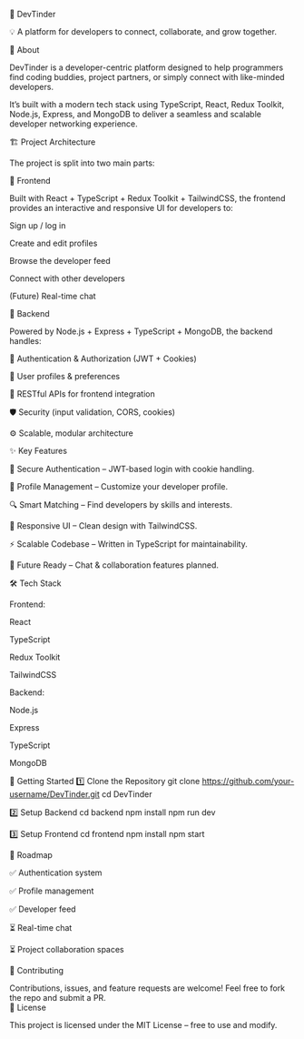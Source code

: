🚀 DevTinder

💡 A platform for developers to connect, collaborate, and grow together.

📌 About

DevTinder is a developer-centric platform designed to help programmers find coding buddies, project partners, or simply connect with like-minded developers.

It’s built with a modern tech stack using TypeScript, React, Redux Toolkit, Node.js, Express, and MongoDB to deliver a seamless and scalable developer networking experience.

🏗️ Project Architecture

The project is split into two main parts:

🔹 Frontend

Built with React + TypeScript + Redux Toolkit + TailwindCSS, the frontend provides an interactive and responsive UI for developers to:

Sign up / log in

Create and edit profiles

Browse the developer feed

Connect with other developers

(Future) Real-time chat

🔹 Backend

Powered by Node.js + Express + TypeScript + MongoDB, the backend handles:

🔐 Authentication & Authorization (JWT + Cookies)

👤 User profiles & preferences

📡 RESTful APIs for frontend integration

🛡️ Security (input validation, CORS, cookies)

⚙️ Scalable, modular architecture

✨ Key Features

🔐 Secure Authentication – JWT-based login with cookie handling.

👤 Profile Management – Customize your developer profile.

🔍 Smart Matching – Find developers by skills and interests.

🎨 Responsive UI – Clean design with TailwindCSS.

⚡ Scalable Codebase – Written in TypeScript for maintainability.

💬 Future Ready – Chat & collaboration features planned.

🛠️ Tech Stack

Frontend:

React

TypeScript

Redux Toolkit

TailwindCSS

Backend:

Node.js

Express

TypeScript

MongoDB

🚀 Getting Started
1️⃣ Clone the Repository
git clone https://github.com/your-username/DevTinder.git
cd DevTinder

2️⃣ Setup Backend
cd backend
npm install
npm run dev

3️⃣ Setup Frontend
cd frontend
npm install
npm start

📌 Roadmap

✅ Authentication system

✅ Profile management

✅ Developer feed

⏳ Real-time chat

⏳ Project collaboration spaces

🤝 Contributing

Contributions, issues, and feature requests are welcome!
Feel free to fork the repo and submit a PR.  
📄 License
 
This project is licensed under the MIT License – free to use and modify.